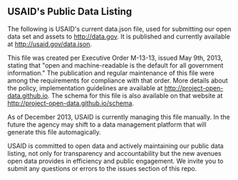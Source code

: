 ## USAID's Public Data Listing

The following is USAID's current data.json file, used for submitting our open data set and assets to http://data.gov.  It is published and currently available at http://usaid.gov/data.json.

This file was created per Executive Order M-13-13, issued May 9th, 2013, stating that "open and machine-readable is the default for all government information." The publication and regular maintenance of this file were among the requirements for compliance with that order. More details about the policy, implementation guidelines are available at http://project-open-data.github.io. The schema for this file is also available on that website at http://project-open-data.github.io/schema.

As of December 2013, USAID is currently managing this file manually. In the future the agency may shift to a data management platform that will generate this file automagically.

USAID is committed to open data and actively maintaining our public data listing, not only for transparency and accountability but the new avenues open data provides in efficiency and public engagement. We invite you to submit any questions or errors to the issues section of this repo.
